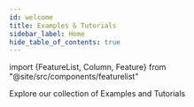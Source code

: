 ```yaml
---
id: welcome
title: Examples & Tutorials
sidebar_label: Home
hide_table_of_contents: true
---
```


import {FeatureList, Column, Feature} from "@site/src/components/featurelist"

Explore our collection of Examples and Tutorials

<FeatureList>
  <Column title="Popular Examples">
    <Feature url="/tutorials/examples/guest-book" title="Guest Book" subtitle="Create a simple guest book" image="guest-book.png" />
    <Feature url="/tutorials/examples/donation" title="Donation" subtitle="Receive and send tokens" image="donation.png" />
    <Feature url="/tutorials/examples/xcc" title="Basic Cross-Contract Call" subtitle="Learn how to call other contracts" image="cross-call.png" />
    <Feature url="/tutorials/examples/coin-flip" title="Coin Flip Game" subtitle="Learn to create basic random numbers" image="random.png" />
    <Feature url="/tutorials/examples/factory" title="Factory Contract" subtitle="Build a contract that deploys contracts" image="factory.png" />
    <Feature url="/tutorials/examples/update-contract-migrate-state" title="Update & Migrate" subtitle="Programmatically update contracts" image="update.png" />
    <Feature url="/tutorials/examples/frontend-multiple-contracts" title="Multi-Contract Frontend" subtitle="Interact with multiple contracts" image="multiple.png" />

  </Column>
  <Column title="Popular Tutorials">
    <Feature url="/tutorials/near-components/interaction" title="Components & Contracts" subtitle="Use a contract from your component" image="bos-contract.png" />
    <Feature url="/tutorials/near-components/lido" title="ETH Component" subtitle="Build an Ethereum Component" image="bos-lido.png" />
    <Feature url="/tutorials/nfts/minting-nfts" title="NFT Mint" subtitle="Mint an NFT without using code" image="frontend-bos.png" />
    <Feature url="/build/data-infrastructure/lake-framework/building-indexers/nft-indexer" title="Events (NEAR Lake)"
             subtitle="Use our Data Lake to listen for events" image="monitor.png" />
  </Column>
  <Column title="From Zero to Hero">
     <Feature url="/tutorials/auction/introduction" title="Master Applications on NEAR"
             subtitle="Build a contract, indexer and frontend" image="near-zero-to-hero.png" />
    <Feature url="/tutorials/nfts/js/introduction" title="Master NFTs on NEAR (JS)" subtitle="Learn everything about NFT in JS" image="nft-marketplace-js.png" />
    <Feature url="/tutorials/nfts/introduction" title="Master NFTs on NEAR (RS)" subtitle="Learn everything about NFT in Rust" image="nft-marketplace-rs.png" />
    <Feature url="/tutorials/fts/introduction" title="Fungible Tokens 101"
             subtitle="Learn everything about fungible tokens" image="ft.png" />
    <Feature url="/tutorials/crosswords/basics/overview" title="Crossword Game" 
             subtitle="Build a Crossword Game from zero" image="crossword.png" />
  </Column>
</FeatureList>

